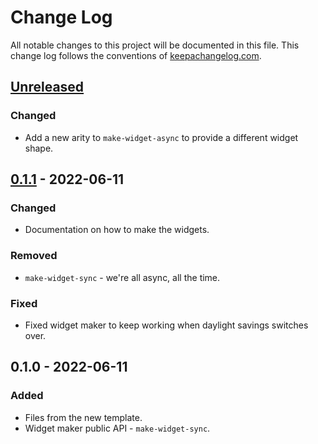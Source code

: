 # Change Log
All notable changes to this project will be documented in this file. This change log follows the conventions of [keepachangelog.com](http://keepachangelog.com/).

## [Unreleased]
### Changed
- Add a new arity to `make-widget-async` to provide a different widget shape.

## [0.1.1] - 2022-06-11
### Changed
- Documentation on how to make the widgets.

### Removed
- `make-widget-sync` - we're all async, all the time.

### Fixed
- Fixed widget maker to keep working when daylight savings switches over.

## 0.1.0 - 2022-06-11
### Added
- Files from the new template.
- Widget maker public API - `make-widget-sync`.

[Unreleased]: https://github.com/your-name/hackerrank-clojure/compare/0.1.1...HEAD
[0.1.1]: https://github.com/your-name/hackerrank-clojure/compare/0.1.0...0.1.1
